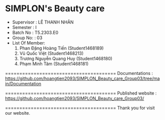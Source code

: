 SIMPLON's Beauty care
=======================================
+ Supervisor		: LÊ THANH NHÂN
+ Semester		: I	
+ Batch No		: T5.2303.E0	
+ Group No:		: 03
+ List Of Member:
	1. Phan Đặng Hoàng Tiến  	(Student1468189)
	2. Vũ Quốc Việt	            	(Student1468213)
	3. Trương Nguyễn Quang Huy 	(Student1468180)
  	4. Phạm Minh Tâm            	(Student1468181)
  
=======================================
Documentations : https://github.com/hoangtien2093/SIMPLON_Beauty_care_Group03/tree/main/Documentation

=======================================
Published website : https://github.com/hoangtien2093/SIMPLON_Beauty_care_Group03/

=======================================
Thank you for visit our website.
